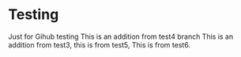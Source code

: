 # Testing
Just for Gihub testing
This is an addition from test4 branch
This is an addition from test3,
this is from test5,
This is from test6.